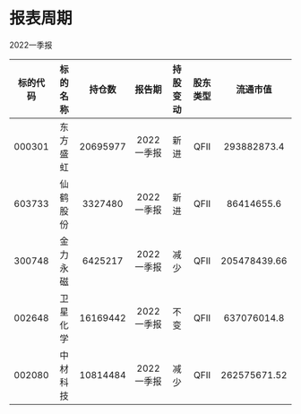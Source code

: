 # 报表周期 

2022一季报

| 标的代码 | 标的名称 | 持仓数 | 报告期 | 持股变动 | 股东类型 | 流通市值 |
|:--:|:--:|:--:|:--:|:--:|:--:|:--:|
|000301|东方盛虹|20695977|2022一季报|新进|QFII|293882873.4|
|603733|仙鹤股份|3327480|2022一季报|新进|QFII|86414655.6|
|300748|金力永磁|6425217|2022一季报|减少|QFII|205478439.66|
|002648|卫星化学|16169442|2022一季报|不变|QFII|637076014.8|
|002080|中材科技|10814484|2022一季报|减少|QFII|262575671.52|